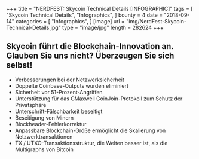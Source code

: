 +++
 title = "NERDFEST: Skycoin Technical Details [INFOGRAPHIC]"
 tags = [
     "Skycoin Technical Details",
     "Infographics",
 ]
 bounty = 4
 date = "2018-09-14"
 categories = [
     "Infographics",
 ]
 [image]
     url = "img/NerdFest-Skycoin-Technical-Details.jpg"
     type = "image/jpg"
     length = 282624
 +++
  
 ## Skycoin führt die Blockchain-Innovation an. Glauben Sie uns nicht? Überzeugen Sie sich selbst!

 * Verbesserungen bei der Netzwerksicherheit
 * Doppelte Coinbase-Outputs wurden eliminiert
 * Sicherheit vor 51-Prozent-Angriffen
 * Unterstützung für das GMaxwell CoinJoin-Protokoll zum Schutz der Privatsphäre
 * Unterschrift-Fälschbarkeit beseitigt
 * Beseitigung von Minern
 * Blockheader-Fehlerkorrektur
 * Anpassbare Blockchain-Größe ermöglicht die Skalierung von Netzwerktransaktionen
 * TX / UTXO-Transaktionsstruktur, die Welten besser ist, als die Multigraphs von Bitcoin
